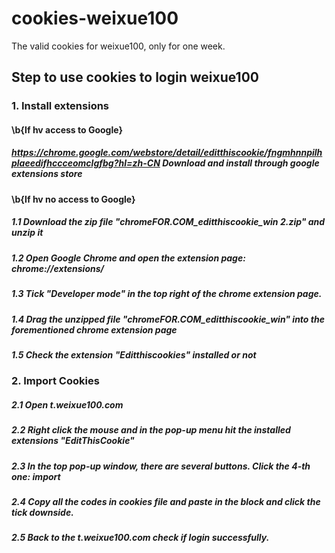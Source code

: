 # cookies-weixue100
The valid cookies for weixue100, only for one week. 

## Step to use cookies to login weixue100

### 1. Install extensions

#### \b{If hv access to Google}
##### https://chrome.google.com/webstore/detail/editthiscookie/fngmhnnpilhplaeedifhccceomclgfbg?hl=zh-CN Download and install through google extensions store

#### \b{If hv no access to Google}
##### 1.1 Download the zip file "chromeFOR.COM_editthiscookie_win 2.zip" and unzip it 
##### 1.2 Open Google Chrome and open the extension page: chrome://extensions/
##### 1.3 Tick "Developer mode" in the top right of the chrome extension page.
##### 1.4 Drag the unzipped file "chromeFOR.COM_editthiscookie_win" into the forementioned chrome extension page
##### 1.5 Check the extension "Editthiscookies" installed or not

### 2. Import Cookies
##### 2.1 Open t.weixue100.com
##### 2.2 Right click the mouse and in the pop-up menu hit the installed extensions "EditThisCookie"
##### 2.3 In the top pop-up window, there are several buttons. Click the 4-th one: import
##### 2.4 Copy all the codes in cookies file and paste in the block and click the tick downside.
##### 2.5 Back to the t.weixue100.com check if login successfully. 

